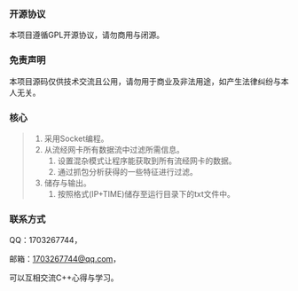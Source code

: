 ### 开源协议

本项目遵循GPL开源协议，请勿商用与闭源。

### 免责声明

本项目源码仅供技术交流且公用，请勿用于商业及非法用途，如产生法律纠纷与本人无关。

### 核心

> 1. 采用Socket编程。
> 2. 从流经网卡所有数据流中过滤所需信息。
>    1. 设置混杂模式让程序能获取到所有流经网卡的数据。
>    2. 通过抓包分析获得的一些特征进行过滤。
> 3. 储存与输出。
>    1. 按照格式(IP+TIME)储存至运行目录下的txt文件中。

### 联系方式

QQ：1703267744，

邮箱：1703267744@qq.com，

可以互相交流C++心得与学习。

